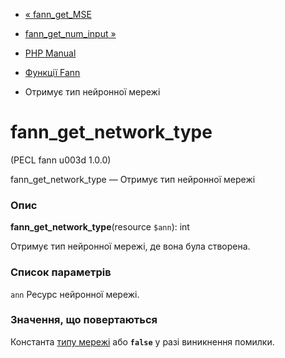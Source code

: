 - [« fann_get_MSE](function.fann-get-mse.md)
- [fann_get_num_input »](function.fann-get-num-input.md)

- [PHP Manual](index.md)
- [Функції Fann](ref.fann.md)
- Отримує тип нейронної мережі

# fann_get_network_type

(PECL fann u003d 1.0.0)

fann_get_network_type — Отримує тип нейронної мережі

### Опис

**fann_get_network_type**(resource `$ann`): int

Отримує тип нейронної мережі, де вона була створена.

### Список параметрів

`ann`
Ресурс нейронної мережі.

### Значення, що повертаються

Константа [типу мережі](fann.constants.md#constants.fann-nettype) або
**`false`** у разі виникнення помилки.
